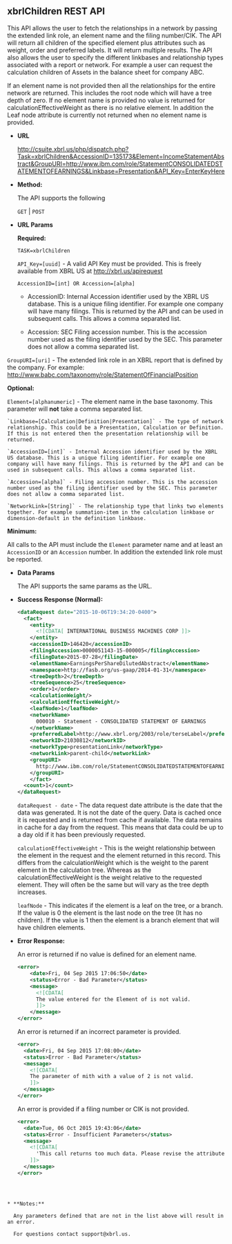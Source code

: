 xbrlChildren REST API
----
This API allows the user to fetch the relationships in a network by passing the extended link role, an element name and the filing number/CIK. The API will return all children of the specified element plus attributes such as weight, order and preferred labels. It will return multiple results. The API also allows the user to specify the different linkbases and relationship types associated with a report or network. For example a user can request the calculation children of Assets in the balance sheet for company ABC.

If an element name is not provided then all the relationships for the entire network are returned. This includes the root node which will have a tree depth of zero. If no element name is provided no value is returned for calculationEffectiveWeight as there is no relative element. In addition the Leaf node attribute is currently not returned when no element name is provided.

* **URL**

  <http://csuite.xbrl.us/php/dispatch.php?Task=xbrlChildren&AccessionID=135173&Element=IncomeStatementAbstract&GroupURI=http://www.ibm.com/role/StatementCONSOLIDATEDSTATEMENTOFEARNINGS&Linkbase=Presentation&API_Key=EnterKeyHere>

* **Method:**

  The API supports the following

  `GET` | `POST`

*  **URL Params**

   **Required:**

   `TASK=xbrlChildren`

   `API_Key=[uuid]` - A valid API Key must be provided. This is freely available from XBRL US at <http://xbrl.us/apirequest>

    `AccessionID=[int] OR Accession=[alpha]`
    - AccessionID: Internal Accession identifier used by the XBRL US database. This is a unique filing identifier. For example one company will have many filings. This is returned by the API and can be used in subsequent calls. This allows a comma separated list.

    - Accession: SEC Filing accession number. This is the accession number used as the filing identifier used by the SEC. This parameter does not allow a comma separated list.

  `GroupURI=[uri]`  - The extended link role in an XBRL report that is defined by the company. For example: http://www.babc.com/taxonomy/role/StatementOfFinancialPosition		

   **Optional:**

   `Element=[alphanumeric]` - The element name in the base taxonomy. This parameter will **not** take a comma separated list.

    `Linkbase=[Calculation|Definition|Presentation]` - The type of network relationship. This could be a Presentation, Calculation or Definition. If this is not entered then the presentation relationship will be returned.

    `AccessionID=[int]` - Internal Accession identifier used by the XBRL US database. This is a unique filing identifier. For example one company will have many filings. This is returned by the API and can be used in subsequent calls. This allows a comma separated list.

    `Accession=[alpha]` - Filing accession number. This is the accession number used as the filing identifier used by the SEC. This parameter does not allow a comma separated list.

    `NetworkLink=[String]` - The relationship type that links two elements together. For example summation-item in the calculation linkbase or dimension-default in the definition linkbase.


   **Minimum:**

   All calls to the API must include the `Element` parameter name and at least an `AccessionID` or an `Accession` number. In addition the extended link role must be reported.


* **Data Params**

    The API supports the same params as the URL.

* **Success Response (Normal):**

    ```XML
    <dataRequest date="2015-10-06T19:34:20-0400">
      <fact>
        <entity>
          <![CDATA[ INTERNATIONAL BUSINESS MACHINES CORP ]]>
        </entity>
        <accessionID>146420</accessionID>
        <filingAccession>0000051143-15-000005</filingAccession>
        <filingDate>2015-07-28</filingDate>
        <elementName>EarningsPerShareDilutedAbstract</elementName>
        <namespace>http://fasb.org/us-gaap/2014-01-31</namespace>
        <treeDepth>2</treeDepth>
        <treeSequence>25</treeSequence>
        <order>1</order>
        <calculationWeight/>
        <calculationEffectiveWeight/>
        <leafNode>1</leafNode>
        <networkName>
          000010 - Statement - CONSOLIDATED STATEMENT OF EARNINGS
        </networkName>
        <preferredLabel>http://www.xbrl.org/2003/role/terseLabel</preferredLabel>
        <networkID>21030812</networkID>
        <networkType>presentationLink</networkType>
        <networkLink>parent-child</networkLink>
        <groupURI>
          http://www.ibm.com/role/StatementCONSOLIDATEDSTATEMENTOFEARNINGS
        </groupURI>
        </fact>
      <count>1</count>
    </dataRequest>
    ```
    `dataRequest - date` - The data request date attribute is the date that the data was generated. It is not the date of the query.  Data is cached once it is requested and is returned from cache if available. The data remains in cache for a day from the request. This means that data could be up to a day old if it has been previously requested.

    `calculationEffectiveWeight` - This is the weight relationship between the element in the request and the element returned in this record. This differs from the calculationWeight which is the weight to the parent element in the calculation tree. Whereas as the calculationEffectiveWeight is the weight relative to the requested element. They will often be the same but will vary as the tree depth increases.

    `leafNode` - This indicates if the element is a leaf on the tree, or a branch. If the value is 0 the element is the last node on the tree (It has no children). If the value is 1 then the element is a branch element that will have children elements.




* **Error Response:**

    An error is returned if no value is defined for an element name.

    ```XML
    <error>
        <date>Fri, 04 Sep 2015 17:06:50</date>
        <status>Error - Bad Parameter</status>
        <message>
          <![CDATA[
          The value entered for the Element of is not valid.
          ]]>
        </message>
    </error>
    ```
    An error is returned if an incorrect parameter is provided.

    ```XML
    <error>
      <date>Fri, 04 Sep 2015 17:08:00</date>
      <status>Error - Bad Parameter</status>
      <message>
        <![CDATA[
        The parameter of mith with a value of 2 is not valid.
        ]]>
      </message>
    </error>
    ```
    An error is provided if a filing number or CIK is not provided.

    ```XML
    <error>
      <date>Tue, 06 Oct 2015 19:43:06</date>
      <status>Error - Insufficient Parameters</status>
      <message>
        <![CDATA[
          'This call returns too much data. Please revise the attributes to include at least a network id or accession. Number.
        ]]>
      </message>
    </error>
```



* **Notes:**

  Any parameters defined that are not in the list above will result in an error.

  For questions contact support@xbrl.us.
